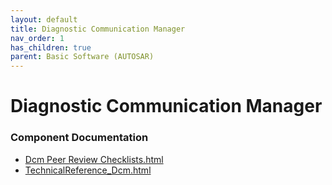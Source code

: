 ```yaml
---
layout: default
title: Diagnostic Communication Manager
nav_order: 1
has_children: true
parent: Basic Software (AUTOSAR)
---
```

# Diagnostic Communication Manager
### Component Documentation

- [Dcm Peer Review Checklists.html](doc/Dcm%20Peer%20Review%20Checklists.html)
- [TechnicalReference_Dcm.html](doc/TechnicalReference_Dcm.html)

